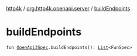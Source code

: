 [http4k](../index.md) / [org.http4k.openapi.server](index.md) / [buildEndpoints](./build-endpoints.md)

# buildEndpoints

`fun `[`OpenApi3Spec`](../org.http4k.openapi/-open-api3-spec/index.md)`.buildEndpoints(): `[`List`](https://kotlinlang.org/api/latest/jvm/stdlib/kotlin.collections/-list/index.html)`<FunSpec>`